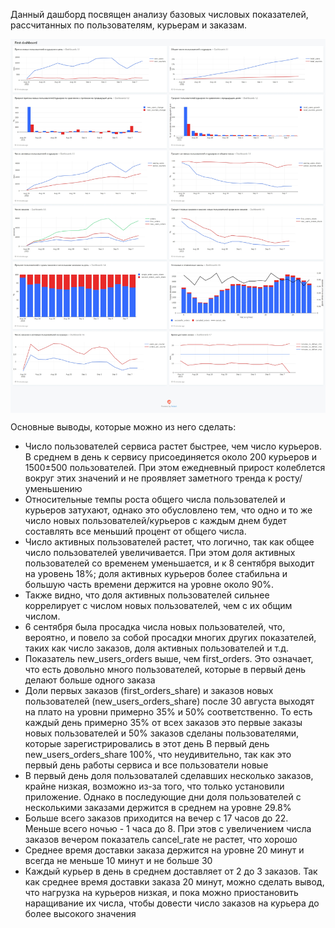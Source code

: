 Данный дашборд посвящен анализу базовых числовых показателей, рассчитанных по пользователям, курьерам и заказам. 

<img src="Dashboard.jpeg" width="1024" align="center"/>

Основные выводы, которые можно из него сделать:
* Число пользователей сервиса растет быстрее, чем число курьеров. В среднем в день к сервису присоединяется около 200 курьеров и 1500±500 пользователей. При этом ежедневный прирост колеблется вокруг этих значений и не проявляет заметного тренда к росту/уменьшению
* Относительные темпы роста общего числа пользователей и курьеров затухают, однако это обусловлено тем, что одно и то же число новых пользователей/курьеров с каждым днем будет составлять все меньший процент от общего числа. 
* Число активных пользователей растет, что логично, так как общее число пользователей увеличивается. При этом доля активных пользователей со временем уменьшается, и к 8 сентября выходит на уровень 18%; доля активных курьеров более стабильна и большую часть времени держится на уровне около 90%.
* Также видно, что доля активных пользователей сильнее коррелирует с числом новых пользователей, чем с их общим числом.
* 6 сентября была просадка числа новых пользователей, что, вероятно, и повело за собой просадки многих других показателей, таких как число заказов, доля активных пользователей и т.д.
* Показатель new_users_orders выше, чем first_orders. Это означает, что есть довольно много пользователей, которые в первый день делают больше одного заказа
* Доли первых заказов (first_orders_share) и заказов новых пользователей (new_users_orders_share) после 30 августа выходят на плато на уровни примерно 35% и 50% соответственно. То есть каждый день примерно 35% от всех заказов это первые заказы новых пользователей и 50% заказов сделаны пользователями, которые зарегистрировались в этот день
В первый день new_users_orders_share 100%, что неудивительно, так как это первый день работы сервиса и все пользователи новые 
* В первый день доля пользоваталей сделавших несколько заказов, крайне низкая, возможно из-за того, что только установили приложение. Однако в последующие дни доля пользователей с несколькими заказами держится в среднем на уровне 29.8%
* Больше всего заказов приходится на вечер с 17 часов до 22. Меньше всего ночью - 1 часа до 8. При этов с увеличением числа заказов вечером показатель cancel_rate не растет, что хорошо
* Среднее время доставки заказа держится на уровне 20 минут и всегда не меньше 10 минут и не больше 30
* Каждый курьер в день в среднем доставляет от 2 до 3 заказов. Так как среднее время доставки заказа 20 минут, можно сделать вывод, что нагрузка на курьеров низкая, и пока можно приостановить наращивание их числа, чтобы довести число заказов на курьера до более высокого значения


